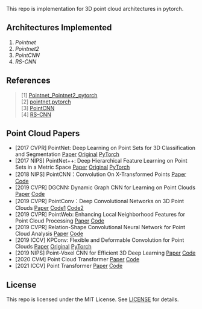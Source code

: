 This repo is implementation for 3D point cloud architectures in pytorch.

## Architectures Implemented

1. *Pointnet*
2. *Pointnet2*
3. *PointCNN*
4. *RS-CNN*

## References

> [1] [Pointnet_Pointnet2_pytorch](https://github.com/yanx27/Pointnet_Pointnet2_pytorch)<br/>
> [2] [pointnet.pytorch](https://github.com/fxia22/pointnet.pytorch)<br/>
> [3] [PointCNN](https://github.com/hxdengBerkeley/PointCNN.Pytorch) <br/>
> [4] [RS-CNN](https://github.com/Yochengliu/Relation-Shape-CNN)

## Point Cloud Papers

* [2017 CVPR] PointNet: Deep Learning on Point Sets for 3D Classification and
  Segmentation [Paper](https://arxiv.org/pdf/1612.00593) [Original](https://github.com/charlesq34/pointnet) [PyTorch](https://github.com/fxia22/pointnet.pytorch)
* [2017 NIPS] PointNet++: Deep Hierarchical Feature Learning on Point Sets in a Metric
  Space [Paper](https://arxiv.org/pdf/1706.02413.pdf) [Original](https://github.com/charlesq34/pointnet2) [PyTorch](https://github.com/yanx27/Pointnet_Pointnet2_pytorch)
* [2018 NIPS] PointCNN：Convolution On X-Transformed
  Points [Paper](https://arxiv.org/pdf/1801.07791.pdf) [Code](https://github.com/yangyanli/PointCNN)
* [2019 CVPR] DGCNN: Dynamic Graph CNN for Learning on Point
  Clouds [Paper](https://arxiv.org/pdf/1801.07829.pdf) [Code](https://github.com/WangYueFt/dgcnn)
* [2019 CVPR] PointConv：Deep Convolutional Networks on 3D Point
  Clouds [Paper](https://arxiv.org/pdf/1811.07246.pdf) [Code1](https://github.com/DylanWusee/pointconv) [Code2](https://github.com/DylanWusee/pointconv_pytorch)
* [2019 CVPR] PointWeb: Enhancing Local Neighborhood Features for Point Cloud
  Processing [Paper](https://openaccess.thecvf.com/content_CVPR_2019/papers/Zhao_PointWeb_Enhancing_Local_Neighborhood_Features_for_Point_Cloud_Processing_CVPR_2019_paper.pdf) [Code](https://github.com/hszhao/PointWeb)
* [2019 CVPR] Relation-Shape Convolutional Neural Network for Point Cloud
  Analysis [Paper](https://arxiv.org/pdf/1904.07601.pdf) [Code](https://github.com/Yochengliu/Relation-Shape-CNN)
* [2019 ICCV] KPConv: Flexible and Deformable Convolution for Point
  Clouds [Paper](https://arxiv.org/pdf/1904.08889.pdf) [Original](https://github.com/HuguesTHOMAS/KPConv) [PyTorch](https://github.com/HuguesTHOMAS/KPConv-PyTorch)
* [2019 NIPS] Point-Voxel CNN for Efficient 3D Deep
  Learning [Paper](https://arxiv.org/1907.03739) [Code](https://github.com/mit-han-lab/pvcnn)
* [2020 CVM] Point Cloud Transformer [Paper](https://arxiv.org/pdf/2012.09688) [Code](https://github.com/MenghaoGuo/PCT)
* [2021 ICCV] Point Transformer [Paper](https://arxiv.org/abs/2012.09164) [Code](https://github.com/lucidrains/point-transformer-pytorch)

## **License**

This repo is licensed under the MIT License.
See [LICENSE](https://github.com/boyin96/3D_PyTorch/blob/master/LICENSE) for
details.
